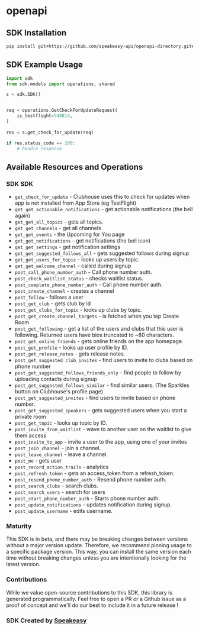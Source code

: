 # openapi

<!-- Start SDK Installation -->
## SDK Installation

```bash
pip install git+https://github.com/speakeasy-api/openapi-directory.git#subdirectory=SDKs/clubhouseapi.com/1/python
```
<!-- End SDK Installation -->

## SDK Example Usage
<!-- Start SDK Example Usage -->
```python
import sdk
from sdk.models import operations, shared

s = sdk.SDK()


req = operations.GetCheckForUpdateRequest(
    is_testflight=548814,
)
    
res = s.get_check_for_update(req)

if res.status_code == 200:
    # handle response
```
<!-- End SDK Example Usage -->

<!-- Start SDK Available Operations -->
## Available Resources and Operations

### SDK SDK

* `get_check_for_update` - Clubhouse uses this to check for updates when app is not installed from App Store (eg TestFlight)
* `get_get_actionable_notifications` - get actionable notifications (the bell again)
* `get_get_all_topics` - gets all topics.
* `get_get_channels` - get all channels
* `get_get_events` - the Upcoming for You page
* `get_get_notifications` - get notifications (the bell icon)
* `get_get_settings` - get notification settings
* `get_get_suggested_follows_all` - gets suggested follows during signup
* `get_get_users_for_topic` - looks up users by topic.
* `get_get_welcome_channel` - called during signup
* `post_call_phone_number_auth` - Call phone number auth.
* `post_check_waitlist_status` - checks waitlist status.
* `post_complete_phone_number_auth` - Call phone number auth.
* `post_create_channel` - creates a channel
* `post_follow` - follows a user
* `post_get_club` - gets club by id
* `post_get_clubs_for_topic` - looks up clubs by topic.
* `post_get_create_channel_targets` - is fetched when you tap Create Room
* `post_get_following` - get a list of the users and clubs that this user is following. Returned users have bios truncated to ~80 characters.
* `post_get_online_friends` - gets online friends on the app homepage.
* `post_get_profile` - looks up user profile by ID.
* `post_get_release_notes` - gets release notes.
* `post_get_suggested_club_invites` - find users to invite to clubs based on phone number
* `post_get_suggested_follows_friends_only` - find people to follow by uploading contacts during signup
* `post_get_suggested_follows_similar` - find similar users. (The Sparkles button on Clubhouse's profile page)
* `post_get_suggested_invites` - find users to invite based on phone number.
* `post_get_suggested_speakers` - gets suggested users when you start a private room
* `post_get_topic` - looks up topic by ID.
* `post_invite_from_waitlist` - wave to another user on the waitlist to give them access
* `post_invite_to_app` - invite a user to the app, using one of your invites
* `post_join_channel` - join a channel.
* `post_leave_channel` - leave a channel.
* `post_me` - gets user
* `post_record_action_trails` - analytics
* `post_refresh_token` - gets an access_token from a refresh_token.
* `post_resend_phone_number_auth` - Resend phone number auth.
* `post_search_clubs` - search clubs.
* `post_search_users` - search for users
* `post_start_phone_number_auth` - Starts phone number auth.
* `post_update_notifications` - updates notification during signup.
* `post_update_username` - edits username.
<!-- End SDK Available Operations -->

### Maturity

This SDK is in beta, and there may be breaking changes between versions without a major version update. Therefore, we recommend pinning usage
to a specific package version. This way, you can install the same version each time without breaking changes unless you are intentionally
looking for the latest version.

### Contributions

While we value open-source contributions to this SDK, this library is generated programmatically.
Feel free to open a PR or a Github issue as a proof of concept and we'll do our best to include it in a future release !

### SDK Created by [Speakeasy](https://docs.speakeasyapi.dev/docs/using-speakeasy/client-sdks)
